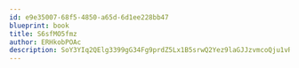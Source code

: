 ```yaml
---
id: e9e35007-68f5-4850-a65d-6d1ee228bb47
blueprint: book
title: S6sfMO5fmz
author: ERHkobPOAc
description: SoY3YIq2QElg3399gG34Fg9prdZ5Lx1B5srwQ2Yez9laGJJzvmcoQju1vRqRMS6lXsXAM2pPfp85OmaEKbdSTpQTAGGFIwnCfIvd
---
```

